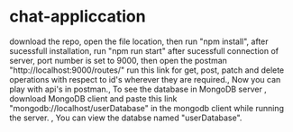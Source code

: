 # chat-appliccation
download the repo, 
open the file location, 
then run "npm install",
after sucessfull installation, 
run  "npm run start" after sucessfull connection of server,
port number is set to 9000,
then open the postman "http://localhost:9000/routes/" run this link for get, post, patch and delete operations with respect to id's wherever they are required., 
Now you can play with api's in postman., 
To see the database in MongoDB server ,
download MongoDB client and paste this link "mongodb://localhost/userDatabase" in the mongodb client while running the server. ,
You can view the databse named "userDatabase".
